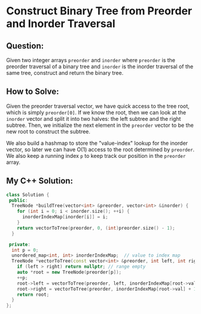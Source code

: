 # Construct Binary Tree from Preorder and Inorder Traversal

## Question:

Given two integer arrays `preorder` and `inorder` where `preorder` is the preorder traversal of a binary tree and `inorder` is the inorder traversal of the same tree, construct and return the binary tree.

## How to Solve:

Given the preorder traversal vector, we have quick access to the tree
root, which is simply `preorder[0]`. If we know the root, then we can
look at the `inorder` vector and split it into two halves: the left
subtree and the right subtree. Then, we initialize the next element in
the `preorder` vector to be the new root to construct the subtree.

We also build a hashmap to store the "value-index" lookup for the
inorder vector, so later we can have O(1) access to the root
determined by `preorder`. We also keep a running index `p` to keep track
our position in the `preorder` array.

## My C++ Solution:

```cpp
class Solution {
 public:
  TreeNode *buildTree(vector<int> &preorder, vector<int> &inorder) {
    for (int i = 0; i < inorder.size(); ++i) {
      inorderIndexMap[inorder[i]] = i;
    }
    return vectorToTree(preorder, 0, (int)preorder.size() - 1);
  }

 private:
  int p = 0;
  unordered_map<int, int> inorderIndexMap;  // value to index map
  TreeNode *vectorToTree(const vector<int> &preorder, int left, int right) {
    if (left > right) return nullptr; // range empty
    auto *root = new TreeNode(preorder[p]);
    ++p;
    root->left = vectorToTree(preorder, left, inorderIndexMap[root->val] - 1);
    root->right = vectorToTree(preorder, inorderIndexMap[root->val] + 1, right);
    return root;
  }
};
```